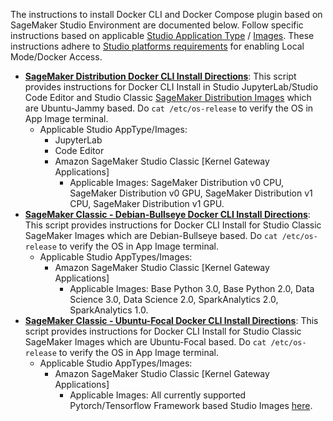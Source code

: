The instructions to install Docker CLI and Docker Compose plugin based on SageMaker Studio Environment are documented below. Follow specific instructions based on applicable [Studio Application Type](https://docs.aws.amazon.com/sagemaker/latest/dg/machine-learning-environments.html) / [Images](https://docs.aws.amazon.com/sagemaker/latest/dg/notebooks-available-images.html#notebooks-available-images-supported). These instructions adhere to [Studio platforms requirements](https://docs.aws.amazon.com/sagemaker/latest/dg/studio-updated-local.html#studio-updated-local-docker) for enabling Local Mode/Docker Access.

* [**SageMaker Distribution Docker CLI Install Directions**](sagemaker-distribution-docker-cli-install.sh):  This script provides instructions for Docker CLI Install in Studio JupyterLab/Studio Code Editor and Studio Classic [SageMaker Distribution Images](https://docs.aws.amazon.com/sagemaker/latest/dg/sagemaker-distribution.html) which are Ubuntu-Jammy based. Do `cat /etc/os-release` to verify the OS in App Image terminal.
  * Applicable Studio AppType/Images:
    * JupyterLab
    * Code Editor
    * Amazon SageMaker Studio Classic [Kernel Gateway Applications]
      * Applicable Images: SageMaker Distribution v0 CPU, SageMaker Distribution v0 GPU, SageMaker Distribution v1 CPU, SageMaker Distribution v1 GPU.
* [**SageMaker Classic - Debian-Bullseye Docker CLI Install Directions**](sagemaker-debian-bullseye-cli-install.sh):  This script provides instructions for Docker CLI Install for Studio Classic SageMaker Images which are Debian-Bullseye based. Do `cat /etc/os-release` to verify the OS in App Image terminal.
  * Applicable Studio AppTypes/Images:
    * Amazon SageMaker Studio Classic [Kernel Gateway Applications]
      * Applicable Images: Base Python 3.0, Base Python 2.0, Data Science 3.0, Data Science 2.0, SparkAnalytics 2.0, SparkAnalytics 1.0.
* [**SageMaker Classic - Ubuntu-Focal Docker CLI Install Directions**](sagemaker-ubuntu-focal-docker-cli-install.sh):  This script provides instructions for Docker CLI Install for Studio Classic SageMaker Images which are Ubuntu-Focal based. Do `cat /etc/os-release` to verify the OS in App Image terminal.
  * Applicable Studio AppTypes/Images:
    * Amazon SageMaker Studio Classic [Kernel Gateway Applications]
      * Applicable Images: All currently supported Pytorch/Tensorflow Framework based Studio Images [here](https://docs.aws.amazon.com/sagemaker/latest/dg/notebooks-available-images.html#notebooks-available-images-supported).
